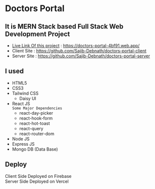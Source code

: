 # Doctors Portal

## It is MERN Stack based Full Stack Web Development Project

 * [Live Link Of this project]("https://doctors-portal-4bf91.web.app/") : https://doctors-portal-4bf91.web.app/
 * Client Site                : https://github.com/Sajib-Debnath/doctors-portal-client
 * Server Site                : https://github.com/Sajib-Debnath/doctors-portal-server


## I used 
* HTML5
* CSS3
* Tailwind CSS
    * Daisy UI
* React JS \
    `Some Major Dependencies`
    * react-day-picker
    * react-hook-form
    * react-hot-toast
    * react-query
    * react-router-dom
* Node JS
* Express JS
* Mongo DB (Data Base)


## Deploy
Client Side Deployed on Firebase\
Server Side Deployed on Vercel

